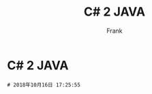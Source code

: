 ﻿---
layout: post
title: C# 2 JAVA
author: Frank
category: Learn
tags: java
published: true
---

# C# 2 JAVA
    # 2018年10月16日 17:25:55
